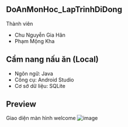## DoAnMonHoc_LapTrinhDiDong
Thành viên
- Chu Nguyễn Gia Hân
- Phạm Mộng Kha
## Cẩm nang nấu ăn (Local)
- Ngôn ngữ: Java
- Công cụ: Android Studio
- Cơ sở dữ liệu: SQLite
## Preview
Giao diện màn hình welcome
![image](https://user-images.githubusercontent.com/81396691/131083408-9ee44256-f80a-4ea1-a9e1-8e15a8f78f7f.png)

